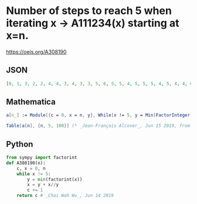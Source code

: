 # Number of steps to reach 5 when iterating x \-\> A111234\(x\) starting at x\=n\.
https://oeis.org/A308190
## JSON
```JSON
[0, 1, 3, 2, 2, 4, 4, 3, 4, 3, 3, 5, 6, 5, 5, 4, 5, 5, 5, 4, 5, 4, 4, 6, 8, 7, 7, 6, 4, 6, 4, 5, 7, 6, 6, 6, 7, 6, 6, 5, 6, 6, 6, 5, 4, 5, 5, 7, 10, 9, 6, 8, 6, 8, 8, 7, 6, 5, 5, 7, 6, 5, 7, 6, 5, 8, 8, 7, 8, 7, 7, 7, 6, 8, 8, 7, 8, 7, 7, 6, 6, 7, 7, 7, 8, 7, 5, 6, 7, 5, 5, 6, 7, 6, 6, 8, 12]
```
## Mathematica
```Mathematica
a[n_] := Module[{c = 0, x = n, y}, While[x != 5, y = Min[FactorInteger[x][[All, 1]]]; x = y + Quotient[x, y]; c++]; c];
```
```Mathematica
Table[a[n], {n, 5, 100}] (* _Jean-François Alcover_, Jun 15 2019, from Python *)
```
## Python
```Python
from sympy import factorint
def A308190(n):
    c, x = 0, n
    while x != 5:
        y = min(factorint(x))
        x = y + x//y
        c += 1
    return c # _Chai Wah Wu_, Jun 14 2019
```
